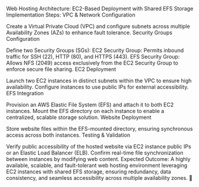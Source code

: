 Web Hosting Architecture: EC2-Based Deployment with Shared EFS Storage
Implementation Steps:
VPC & Network Configuration

Create a Virtual Private Cloud (VPC) and configure subnets across multiple Availability Zones (AZs) to enhance fault tolerance.
Security Groups Configuration

Define two Security Groups (SGs):
EC2 Security Group: Permits inbound traffic for SSH (22), HTTP (80), and HTTPS (443).
EFS Security Group: Allows NFS (2049) access exclusively from the EC2 Security Group to enforce secure file sharing.
EC2 Deployment

Launch two EC2 instances in distinct subnets within the VPC to ensure high availability.
Configure instances to use public IPs for external accessibility.
EFS Integration

Provision an AWS Elastic File System (EFS) and attach it to both EC2 instances.
Mount the EFS directory on each instance to enable a centralized, scalable storage solution.
Website Deployment

Store website files within the EFS-mounted directory, ensuring synchronous access across both instances.
Testing & Validation

Verify public accessibility of the hosted website via EC2 instance public IPs or an Elastic Load Balancer (ELB).
Confirm real-time file synchronization between instances by modifying web content.
Expected Outcome:
A highly available, scalable, and fault-tolerant web hosting environment leveraging EC2 instances with shared EFS storage, ensuring redundancy, data consistency, and seamless accessibility across multiple availability zones. 🚀
